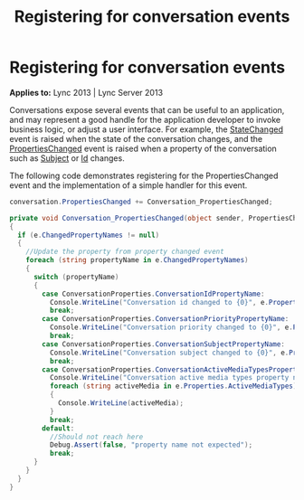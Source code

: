 ﻿---
title: Registering for conversation events
TOCTitle: Registering for conversation events
ms:assetid: ec21df6c-1ec7-4a8a-96cd-11daf5fb2ce1
ms:mtpsurl: https://msdn.microsoft.com/en-us/library/Dn465983(v=office.15)
ms:contentKeyID: 57102787
ms.date: 07/25/2014
mtps_version: v=office.15
dev_langs:
- csharp
---

# Registering for conversation events


**Applies to:** Lync 2013 | Lync Server 2013

Conversations expose several events that can be useful to an application, and may represent a good handle for the application developer to invoke business logic, or adjust a user interface. For example, the [StateChanged](https://msdn.microsoft.com/en-us/library/hh365987\(v=office.15\)) event is raised when the state of the conversation changes, and the [PropertiesChanged](https://msdn.microsoft.com/en-us/library/hh384248\(v=office.15\)) event is raised when a property of the conversation such as [Subject](https://msdn.microsoft.com/en-us/library/hh349381\(v=office.15\)) or [Id](https://msdn.microsoft.com/en-us/library/hh366404\(v=office.15\)) changes.

The following code demonstrates registering for the PropertiesChanged event and the implementation of a simple handler for this event.

``` csharp
conversation.PropertiesChanged += Conversation_PropertiesChanged;

private void Conversation_PropertiesChanged(object sender, PropertiesChangedEventArgs<ConversationProperties> e)
{
  if (e.ChangedPropertyNames != null)
  {
    //Update the property from property changed event
    foreach (string propertyName in e.ChangedPropertyNames)
    {
      switch (propertyName)
      {
        case ConversationProperties.ConversationIdPropertyName: 
          Console.WriteLine("Conversation id changed to {0}", e.Properties.Id);
          break;
        case ConversationProperties.ConversationPriorityPropertyName: 
          Console.WriteLine("Conversation priority changed to {0}", e.Properties.Priority);
          break;
        case ConversationProperties.ConversationSubjectPropertyName:
          Console.WriteLine("Conversation subject changed to {0}", e.Properties.Subject);
          break;
        case ConversationProperties.ConversationActiveMediaTypesPropertyName:
          Console.WriteLine("Conversation active media types property name changed to");
          foreach (string activeMedia in e.Properties.ActiveMediaTypes)
          {
            Console.WriteLine(activeMedia);
          }
          break;
        default:
          //Should not reach here
          Debug.Assert(false, "property name not expected");
          break;
      }
    }
  }
}
```

